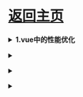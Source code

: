 # [返回主页](../README.md)

<b><details><summary>1.vue中的性能优化</summary></b>

  Vue 应用运行时性能优化措施

  引入生产环境的 Vue 文件

  使用单文件组件预编译模板

  提取组件的 CSS 到单独到文件

  利用 Object.freeze()提升性能

  扁平化 Store 数据结构

  合理使用持久化 Store 数据

  组件懒加载

  Vue 应用加载性能优化措施

  服务端渲染 / 预渲染

  组件懒加载

</details>

<b><details><summary></summary></b>

</details>

<b><details><summary></summary></b>

</details>

<b><details><summary></summary></b>

</details>